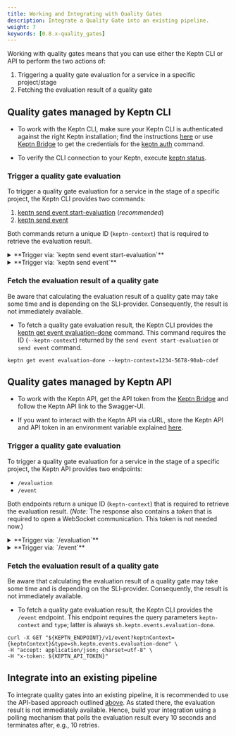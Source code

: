 ```yaml
---
title: Working and Integrating with Quality Gates
description: Integrate a Quality Gate into an existing pipeline.
weight: 7
keywords: [0.8.x-quality_gates]
---
```


Working with quality gates means that you can use either the Keptn CLI or API to perform the two actions of: 

1. Triggering a quality gate evaluation for a service in a specific project/stage
1. Fetching the evaluation result of a quality gate 

## Quality gates managed by Keptn CLI

<!--TODO: Provide link to bridge-->
* To work with the Keptn CLI, make sure your Keptn CLI is authenticated against the right Keptn installation; find the instructions [here](../../operate/install/#authenticate-keptn-cli) or use [Keptn Bridge]() to get the credentials for the [keptn auth](../../reference/cli/commands/keptn_auth/) command.

* To verify the CLI connection to your Keptn, execute [keptn status](../../reference/cli/commands/keptn_status/).

### Trigger a quality gate evaluation

To trigger a quality gate evaluation for a service in the stage of a specific project, the Keptn CLI provides two commands: 

1. [keptn send event start-evaluation](../../reference/cli/commands/keptn_send_event_start-evaluation/) (*recommended*)
1. [keptn send event](../../reference/cli/commands/keptn_send_event/)

Both commands return a unique ID (`keptn-context`) that is required to retrieve the evaluation result. 

<details><summary>**Trigger via: `keptn send event start-evaluation`**</summary>
<p>

* This command allows specifying the timeframe of the evaluation using the `--start`, `--end`, or `timeframe` flags. 

* To trigger, for example, a quality gate evaluation with a timeframe of `5` minutes starting at `2020-12-31T10:00:00`, use the command as follows:

```console
keptn send event start-evaluation --project=easyBooking --stage=quality_assurance --service=booking --start=2020-12-31T11:59:59 --timeframe=5m
```

</p>
</details>

<details><summary>**Trigger via: `keptn send event`**</summary>
<p>

* Specify a valid Keptn CloudEvent of type [sh.keptn.event.start-evaluation](https://github.com/keptn/spec/blob/0.1.5/cloudevents.md#start-evaluation) and store it as JSON file, e.g., `trigger_quality_gate.json`

```json
{
  "source": "keptn-cli",
  "specversion": "0.2",
  "type": "sh.keptn.event.start-evaluation",
  "contenttype": "application/json",
  "data": {
    "deploymentstrategy": "direct",
    "image": "docker.io/keptnexamples/booking",
    "tag": "0.11.2",
    "start": "2020-09-01T08:31:06Z",
    "end": "2020-09-01T08:36:06Z",
    "labels": {
      "buildId": "build-17",
      "owner": "JohnDoe",
      "testNo": "47-11"
    },
    "project": "easyBooking",
    "service": "booking",
    "stage": "quality_assurance",
    "teststrategy": "manual"
  }
}
```

* Trigger a quality gate evaluation by sending the CloudEvent to Keptn:

```console
keptn send event --file=trigger_quality_gate.json 
```

</p>
</details>

### Fetch the evaluation result of a quality gate

Be aware that calculating the evaluation result of a quality gate may take some time and is depending on the SLI-provider. Consequently, the result is not immediately available.

* To fetch a quality gate evaluation result, the Keptn CLI provides the [keptn get event evaluation-done](../../reference/cli/commands/keptn_get_event_evaluation-done/) command. This command requires the ID (`--keptn-context`) returned by the `send event start-evaluation` or `send event` command.

```console
keptn get event evaluation-done --keptn-context=1234-5678-90ab-cdef
```

## Quality gates managed by Keptn API

<!--TODO: Provide link to bridge-->
* To work with the Keptn API, get the API token from the [Keptn Bridge]() and follow the Keptn API link to the Swagger-UI. 

* If you want to interact with the Keptn API via cURL, store the Keptn API and API token in an environment variable explained [here](../../operate/install/#authenticate-keptn-cli).

### Trigger a quality gate evaluation 

To trigger a quality gate evaluation for a service in the stage of a specific project, the Keptn API provides two endpoints: 

* `/evaluation`
* `/event`

Both endpoints return a unique ID (`keptn-context`) that is required to retrieve the evaluation result. (*Note:* The response also contains a *token* that is required to open a WebSocket communication. This token is not needed now.)

<details><summary>**Trigger via: `/evaluation`**</summary>
<p>

* This endpoint requires the path parameters `projectName`, `stageName`, and `serviceName`: `/api/v1/project/{projectName}/stage/{stageName}/service/{serviceName}/evaluation`

* The payload looks as follows (go either with the `to` or `timeframe` parameter):

```json
{
    "start": "2020-09-28T07:00:00",     // required
    "end": "2020-09-28T07:05:00",       // cannot be used in combination with 'timeframe'
    "timeframe": "5m",                  // cannot be used in combination with 'to'
    "labels": {
      "buildId": "build-17",
      "owner": "JohnDoe",
      "testNo": "47-11"
    }
}
```

* Trigger a quality gate evaluation with a POST request on `/evaluation`:

```console
curl -X POST "${KEPTN_ENDPOINT}/v1/project/easyBooking/stage/quality_assurance/service/booking/evaluation" \
-H "accept: application/json; charset=utf-8" \
-H "x-token: ${KEPTN_API_TOKEN}" \
-H "Content-Type: application/json; charset=utf-8" \
-d "{ \"start\": \"2020-09-28T07:00:00\", \"timeframe\": \"5m\", \"labels\":{\"buildId\":\"build-17\",\"owner\":\"JohnDoe\",\"testNo\":\"47-11\"}}"
```

</p>
</details>

<details><summary>**Trigger via: `/event`**</summary>
<p>

* Specify a valid Keptn CloudEvent of type [sh.keptn.event.start-evaluation](https://github.com/keptn/spec/blob/0.1.5/cloudevents.md#start-evaluation) and store it as JSON file, e.g., `trigger_quality_gate.json`

```json
{
  "source": "keptn-cli",
  "specversion": "0.2",
  "id": "c5f749e6-cce7-43b8-943b-fd45e0b87e5a",
  "type": "sh.keptn.event.start-evaluation",
  "contenttype": "application/json",
  "data": {
    "deploymentstrategy": "direct",
    "image": "docker.io/keptnexamples/booking",
    "tag": "0.11.2",
    "start": "2020-09-01T08:31:06Z",
    "end": "2020-09-01T08:36:06Z",
    "labels": {
      "buildId": "build-17",
      "owner": "JohnDoe",
      "number": "1234"
    },
    "project": "easyBooking",
    "service": "booking",
    "stage": "quality_assurance",
    "teststrategy": "manual"
  }
}
```

* Trigger a quality gate evaluation with a POST request on `/event`:

```console
curl -X POST "${KEPTN_ENDPOINT}/v1/event" \
-H "accept: application/json; charset=utf-8" \
-H "x-token: ${KEPTN_API_TOKEN}" \
-H "Content-Type: application/json; charset=utf-8" \
-d @./trigger_quality_gate.json
```

</p>
</details>

### Fetch the evaluation result of a quality gate 

Be aware that calculating the evaluation result of a quality gate may take some time and is depending on the SLI-provider. Consequently, the result is not immediately available.

* To fetch a quality gate evaluation result, the Keptn CLI provides the `/event` endpoint. This endpoint requires the query parameters `keptn-context` and `type`; latter is always `sh.keptn.events.evaluation-done`. 

```console
curl -X GET "${KEPTN_ENDPOINT}/v1/event?keptnContext={keptnContext}&type=sh.keptn.events.evaluation-done" \
-H "accept: application/json; charset=utf-8" \
-H "x-token: ${KEPTN_API_TOKEN}"
```

## Integrate into an existing pipeline

To integrate quality gates into an existing pipeline, it is recommended to use the API-based approach outlined [above](./#quality-gates-managed-by-keptn-api). As stated there, the evaluation result is not immediately available. Hence, build your integration using a polling mechanism that polls the evaluation result every 10 seconds and terminates after, e.g., 10 retries. 

<!-- 
### Custom integrations

Find here custom integrations built by the Keptn community:

* [Azure DevOps Keptn Integration](https://github.com/keptn-sandbox/keptn-azure-devops-extension): *Integration of Keptn within your TFS/VSTS/AZDO build*  
-->